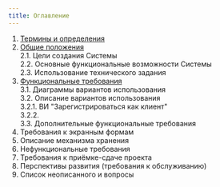 ```yaml
---
title: Оглавление
---
```


1. [Термины и определения](../terminy-i-opredeleniya)  
2. [Общие положения](../obshie-polozheniya)  
	2.1. Цели создания Системы  
	2.2. Основные функциональные возможности Системы  
	2.3. Использование технического задания  
3. [Функциональные требования](../funkcionalnye-trebovaniya)  
	3.1. Диаграммы вариантов использования  
	3.2. Описание вариантов использования  
	3.2.1. ВИ "Зарегистрироваться как клиент"  
	3.2.2.  
	3.3. Дополнительные функциональные требования  
4. Требования к экранным формам  
5. Описание механизма хранения  
6. Нефункциональные требования  
7. Требования к приёмке-сдаче проекта  
8. Перспективы развития (требования к обслуживанию)  
9. Список неописанного и вопросы  
